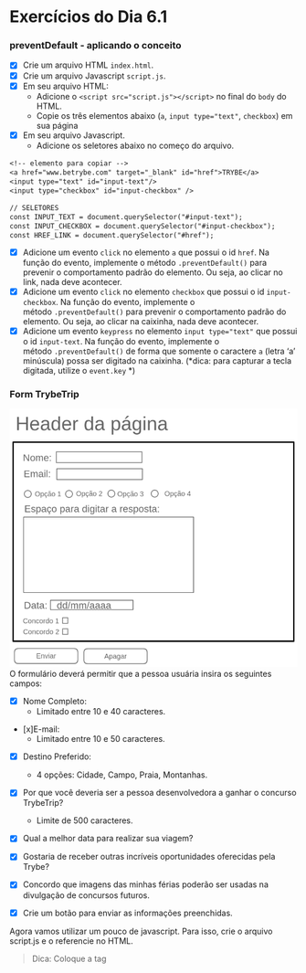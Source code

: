 # Exercícios do Dia 6.1

### preventDefault - aplicando o conceito
- [x] Crie um arquivo HTML `index.html`.
- [x] Crie um arquivo Javascript `script.js`.
- [x] Em seu arquivo HTML:
    - Adicione o `<script src="script.js"></script>` no final do `body` do HTML.
    - Copie os três elementos abaixo (`a`, `input type="text"`, `checkbox`) em sua página
- [x] Em seu arquivo Javascript.
    - Adicione os seletores abaixo no começo do arquivo.

```
<!-- elemento para copiar -->
<a href="www.betrybe.com" target="_blank" id="href">TRYBE</a>
<input type="text" id="input-text"/>
<input type="checkbox" id="input-checkbox" />
```

```
// SELETORES
const INPUT_TEXT = document.querySelector("#input-text");
const INPUT_CHECKBOX = document.querySelector("#input-checkbox");
const HREF_LINK = document.querySelector("#href");
```

- [x] Adicione um evento `click` no elemento `a` que possui o id `href`. Na função do evento, implemente o método `.preventDefault()` para prevenir o comportamento padrão do elemento. Ou seja, ao clicar no link, nada deve acontecer.
- [x]  Adicione um evento `click` no elemento `checkbox` que possui o id `input-checkbox`. Na função do evento, implemente o método `.preventDefault()` para prevenir o comportamento padrão do elemento. Ou seja, ao clicar na caixinha, nada deve acontecer.
- [x]  Adicione um evento `keypress` no elemento `input type="text"` que possui o id `input-text`. Na função do evento, implemente o método `.preventDefault()` de forma que somente o caractere `a` (letra ‘a’ minúscula) possa ser digitado na caixinha. (*dica: para capturar a tecla digitada, utilize o `event.key` *)

### Form TrybeTrip

![alt text](TrybeTrip.png)
O formulário deverá permitir que a pessoa usuária insira os seguintes campos:
- [x] Nome Completo:
  - Limitado entre 10 e 40 caracteres.
- [x]E-mail:
  - Limitado entre 10 e 50 caracteres.
- [x] Destino Preferido:
  - 4 opções: Cidade, Campo, Praia, Montanhas.
- [x] Por que você deveria ser a pessoa desenvolvedora a ganhar o concurso TrybeTrip?
  - Limite de 500 caracteres.
- [x] Qual a melhor data para realizar sua viagem?
- [x] Gostaria de receber outras incríveis oportunidades oferecidas pela Trybe?
- [x] Concordo que imagens das minhas férias poderão ser usadas na divulgação de concursos futuros.

- [x] Crie um botão para enviar as informações preenchidas.

Agora vamos utilizar um pouco de javascript. Para isso, crie o arquivo script.js e o referencie no HTML.
>Dica: Coloque a tag <script> no final do seu body.

- [x] Interrompa o comportamento padrão do botão submit utilizando o método preventDefault().
- [x] Crie um botão que limpe as informações contidas nos campos.
- [x] (Bônus) A TrybeTrip precisa muito de fotos para divulgar seus concursos. Tendo isso em mente, faça com que somente quem autorizar o uso de imagens possa enviar suas informações.
- [x] (Bônus) Faça a validação dos campos com limite de caracteres. Caso não estejam dentro do esperado ao clicar no botão de submit, um alerta deve ser mostrado com a mensagem: ‘Dados Inválidos’. Caso contrário, a mensagem ‘Dados enviados com sucesso! Obrigado por participar do concurso TrybeTrip.’ deverá aparecer na tela.